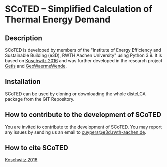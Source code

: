 # SCoTED – Simplified Calculation of Thermal Energy Demand

<!---[![License](http://img.shields.io/:license-mit-blue.svg)](http://doge.mit-license.org)-->

## Description
SCoTED is developed by members of the "Institute of Energy Efficiency and Sustainable Building (e3D), RWTH Aachen University" using Python 3.9. It is based on [Koschwitz 2016](https://www.researchgate.net/publication/311304412_Softwaregestutzte_Warmebedarfsermittlung_bei_Informations-_und_Ressourcenknappheit) and was further developed in the research project [Getis](https://www.enargus.de/pub/bscw.cgi/?op=enargus.eps2&q=GeTis&v=10&id=365838) and [GeoWaermeWende](https://www.enargus.de/pub/bscw.cgi/?op=enargus.eps2&q=GeoWaermeWende&v=10&id=10567045).


## Installation
SCoTED can be used by cloning or downloading the whole disteLCA package from the GIT Repository.

## How to contribute to the development of SCoTED
You are invited to contribute to the development of SCoTED. You may report any issues by sending us an email to cuypers@e3d.rwth-aachen.de.

## How to cite SCoTED
[Koschwitz 2016](https://www.researchgate.net/publication/311304412_Softwaregestutzte_Warmebedarfsermittlung_bei_Informations-_und_Ressourcenknappheit)
